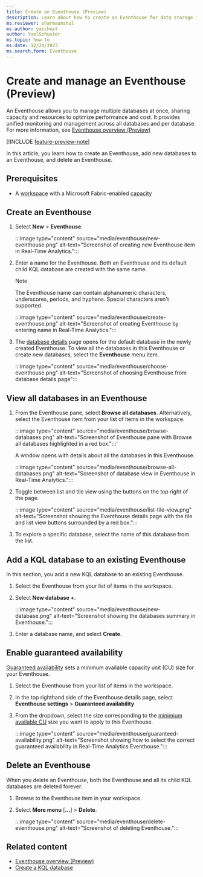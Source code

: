 ```yaml
---
title: Create an Eventhouse (Preview)
description: Learn about how to create an Eventhouse for data storage in Real-Time Analytics.
ms.reviewer: sharmaanshul
ms.author: yaschust
author: YaelSchuster
ms.topic: how-to
ms.date: 12/24/2023
ms.search.form: Eventhouse
---
```

# Create and manage an Eventhouse (Preview)

An Eventhouse allows you to manage multiple databases at once, sharing capacity and resources to optimize performance and cost. It provides unified monitoring and management across all databases and per database. For more information, see [Eventhouse overview (Preview)](eventhouse.md)

[!INCLUDE [feature-preview-note](../includes/feature-preview-note.md)]

In this article, you learn how to create an Eventhouse, add new databases to an Eventhouse, and delete an Eventhouse.

## Prerequisites

* A [workspace](../get-started/create-workspaces.md) with a Microsoft Fabric-enabled [capacity](../enterprise/licenses.md#capacity)

## Create an Eventhouse

1. Select **New** > **Eventhouse**.

    :::image type="content" source="media/eventhouse/new-eventhouse.png" alt-text="Screenshot of creating new Eventhouse item in Real-Time Analytics.":::

1. Enter a name for the Eventhouse. Both an Eventhouse and its default child KQL database are created with the same name.

    > [!NOTE]
    > The Eventhouse name can contain alphanumeric characters, underscores, periods, and hyphens. Special characters aren't supported.

    :::image type="content" source="media/eventhouse/create-eventhouse.png" alt-text="Screenshot of creating Eventhouse by entering name in Real-Time Analytics.":::

1. The [database details](create-database.md#database-details) page opens for the default database in the newly created Eventhouse. To view all the databases in this Eventhouse or create new databases, select the **Eventhouse** menu item.

    :::image type="content" source="media/eventhouse/choose-eventhouse.png" alt-text="Screenshot of choosing Eventhouse from database details page":::

## View all databases in an Eventhouse

1. From the Eventhouse pane, select **Browse all databases**. Alternatively, select the Eventhouse item from your list of items in the workspace.

    :::image type="content" source="media/eventhouse/browse-databases.png" alt-text="Screenshot of Eventhouse pane with Browse all databases highlighted in a red box.":::'

    A window opens with details about all the databases in this Eventhouse.

    :::image type="content" source="media/eventhouse/browse-all-databases.png" alt-text="Screenshot of database view in Eventhouse in Real-Time Analytics.":::

1. Toggle between list and tile view using the buttons on the top right of the page.

    :::image type="content" source="media/eventhouse/list-tile-view.png" alt-text="Screenshot showing the Eventhouse details page with the tile and list view buttons surrounded by a red box.":::

1. To explore a specific database, select the name of this database from the list.

## Add a KQL database to an existing Eventhouse

In this section, you add a new KQL database to an existing Eventhouse.

1. Select the Eventhouse from your list of items in the workspace.
1. Select **New database +**.

    :::image type="content" source="media/eventhouse/new-database.png" alt-text="Screenshot showing the databases summary in Eventhouse.":::

1. Enter a database name, and select **Create**.

## Enable guaranteed availability

[Guaranteed availability](eventhouse.md#guaranteed-availability) sets a minimum available capacity unit (CU) size for your Eventhouse.

1. Select the Eventhouse from your list of items in the workspace.
1. In the top righthand side of the Eventhouse details page, select **Eventhouse settings** > **Guaranteed availability**
1. From the dropdown, select the size corresponding to the [minimium available CU](eventhouse.md#guaranteed-availability) size you want to apply to this Eventhouse.

    :::image type="content" source="media/eventhouse/guaranteed-availability.png" alt-text="Screenshot showing how to select the correct guaranteed availability in Real-Time Analytics Eventhouse.":::


## Delete an Eventhouse

When you delete an Eventhouse, both the Eventhouse and all its child KQL databases are deleted forever.

1. Browse to the Eventhouse item in your workspace.
1. Select **More menu** [**...**] > **Delete**.

    :::image type="content" source="media/eventhouse/delete-eventhouse.png" alt-text="Screenshot of deleting Eventhouse.":::

## Related content

* [Eventhouse overview (Preview)](eventhouse.md)
* [Create a KQL database](create-database.md)